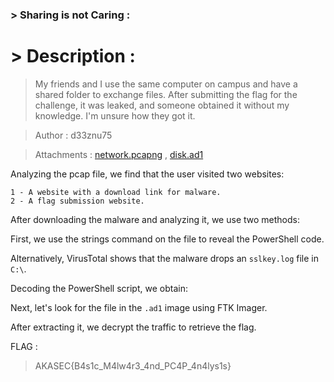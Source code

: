 ### > Sharing is not Caring :

# > Description :

> My friends and I use the same computer on campus and have a shared folder to exchange files. After submitting the flag for the challenge, it was leaked, and someone obtained it without my knowledge. I'm unsure how they got it.

> Author : d33znu75

> Attachments : [network.pcapng](https://www.mediafire.com/file/kbml0x3rrjqkwlx/network.pcapng/file) , [disk.ad1](https://www.mediafire.com/file/hn4m2hufc0jzf3a/disk.ad1/file)

Analyzing the pcap file, we find that the user visited two websites:

    1 - A website with a download link for malware.
    2 - A flag submission website.

[](./images/mal1.png)

After downloading the malware and analyzing it, we use two methods:

First, we use the strings command on the file to reveal the PowerShell code.

[](./images/mal2.png)

Alternatively, VirusTotal shows that the malware drops an `sslkey.log` file in `C:\`.

[](./images/mal3.png)

Decoding the PowerShell script, we obtain:

[](./images/mal4.png)

Next, let's look for the file in the `.ad1` image using FTK Imager.

[](./images/mal5.png)

After extracting it, we decrypt the traffic to retrieve the flag.

[](./images/mal6.png)

FLAG : 
> AKASEC{B4s1c_M4lw4r3_4nd_PC4P_4n4lys1s}